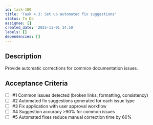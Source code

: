 ```yaml
---
id: task-100
title: 'Task 4.3: Set up automated fix suggestions'
status: To Do
assignee: []
created_date: '2025-11-01 14:50'
labels: []
dependencies: []
---
```


## Description

<!-- SECTION:DESCRIPTION:BEGIN -->
Provide automatic corrections for common documentation issues.
<!-- SECTION:DESCRIPTION:END -->

## Acceptance Criteria
<!-- AC:BEGIN -->
- [ ] #1 Common issues detected (broken links, formatting, consistency)
- [ ] #2 Automated fix suggestions generated for each issue type
- [ ] #3 Fix application with user approval workflow
- [ ] #4 Suggestion accuracy >90% for common issues
- [ ] #5 Automated fixes reduce manual correction time by 60%
<!-- AC:END -->
